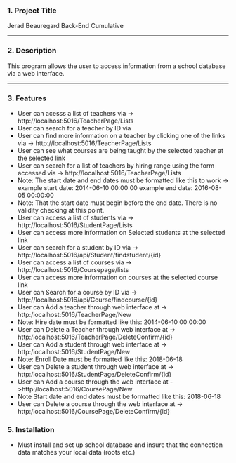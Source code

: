 
### **1. Project Title**
Jerad Beauregard Back-End Cumulative

---

### **2. Description**
This program allows the user to access information from a school database via a web interface.

---

### **3. Features**
- User can acesss a list of teachers via -> http://localhost:5016/TeacherPage/Lists
- User can search for a teacher by ID via
- User can find more information on a teacher by clicking one of the links via -> http://localhost:5016/TeacherPage/Lists
- User can see what courses are being taught by the selected teacher at the selected link
- User can search for a list of teachers by hiring range using the form accessed via -> http://localhost:5016/TeacherPage/Lists
- Note: The start date and end dates must be formatted like this to work -> example start date: 2014-06-10 00:00:00 example end date: 2016-08-05 00:00:00
- Note: That the start date must begin before the end date. There is no validity checking at this point.
- User can access a list of students via -> http://localhost:5016/StudentPage/Lists
- User can access more information on Selected students at the selected link
- User can search for a student by ID via -> http://localhost:5016/api/Student/findstudent/{id}
- User can access a list of courses via -> http://localhost:5016/Coursepage/lists
- User can access more information on courses at the selected course link
- User can Search for a course by ID via -> http://localhost:5016/api/Course/findcourse/{id}
- User can Add a teacher through web interface at -> http:/localhost:5016/TeacherPage/New
- Note: Hire date must be formatted like this: 2014-06-10 00:00:00
- User can Delete a Teacher through web interface at -> http:/localhost:5016/TeacherPage/DeleteConfirm/{id}
- User can Add a student through web interface at -> http:/localhost:5016/StudentPage/New
- Note: Enroll Date must be formatted like this: 2018-06-18
- User can Delete a student through web interface at -> http:/localhost:5016/StudentPage/DeleteConfirm/{id}
- User can Add a course through the web interface at ->http:/localhost:5016/CoursePage/New
- Note Start date and end dates must be formatted like this: 2018-06-18
- User can Delete a course through the web interface at -> http:/localhost:5016/CoursePage/DeleteConfirm/{id}

### **5. Installation**
- Must install and set up school database and insure that the connection data matches your local data (roots etc.)
